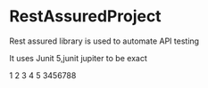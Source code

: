 # RestAssuredProject

Rest assured library is used to automate API testing

It uses Junit 5,junit jupiter to be exact

1
2
3
4
5
3456788


